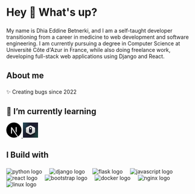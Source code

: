 <h1 align="left">Hey 👋 What's up?</h1>

###

<p align="left">My name is Dhia Eddine Betnerki, and I am a self-taught developer transitioning from a career in medicine to web development and software engineering. I am currently pursuing a degree in Computer Science at Université Côte d'Azur in France, while also doing freelance work, developing full-stack web applications using Django and React.</p>

###

<h2 align="left">About me</h2>

###

<p align="left">✨ Creating bugs since 2022</p>

###

## 🌱 I’m currently learning

<a href="https://nextjs.org/">
  <img src="assets/nextjs-icon.svg" alt="Next.js" width="40" height="40">
</a>
<a href="https://refine.dev/">
  <img src="assets/refine-icon.png" alt="Refine" width="40" height="40">
</a>
<h2 align="left">I Build with</h2>

###

<div align="left">
  <img src="https://cdn.jsdelivr.net/gh/devicons/devicon/icons/python/python-original.svg" height="40" alt="python logo"  />
  <img width="12" />
  <img src="https://cdn.jsdelivr.net/gh/devicons/devicon/icons/django/django-plain.svg" height="40" alt="django logo"  />
  <img width="12" />
  <img src="https://cdn.jsdelivr.net/gh/devicons/devicon/icons/flask/flask-original.svg" height="40" alt="flask logo"  />
  <img width="12" />
  <img src="https://cdn.jsdelivr.net/gh/devicons/devicon/icons/javascript/javascript-original.svg" height="40" alt="javascript logo"  />
  <img width="12" />
  <img src="https://cdn.jsdelivr.net/gh/devicons/devicon/icons/react/react-original.svg" height="40" alt="react logo"  />
  <img width="12" />
  <img src="https://cdn.jsdelivr.net/gh/devicons/devicon/icons/bootstrap/bootstrap-original.svg" height="40" alt="bootstrap logo"  />
  <img width="12" />
  <img src="https://cdn.jsdelivr.net/gh/devicons/devicon/icons/docker/docker-original.svg" height="40" alt="docker logo"  />
  <img width="12" />
  <img src="https://cdn.jsdelivr.net/gh/devicons/devicon/icons/nginx/nginx-original.svg" height="40" alt="nginx logo"  />
  <img width="12" />
  <img src="https://cdn.jsdelivr.net/gh/devicons/devicon/icons/linux/linux-original.svg" height="40" alt="linux logo"  />
</div>

###
